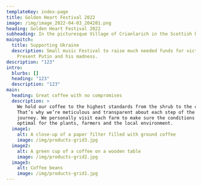 ```yaml
---
templateKey: index-page
title: Golden Heart Festival 2022
image: /img/image_2022-04-03_204201.png
heading: Golden Heart Festival 2022
subheading: In the picturesque Village of Crianlarich in the Scottish highlands
mainpitch:
  title: Supporting Ukraine
  description: Small music Festival to raise much needed funds for victims of
    Present Putin and his madness.
description: "123"
intro:
  blurbs: []
  heading: "123"
  description: "123"
main:
  heading: Great coffee with no compromises
  description: >
    We hold our coffee to the highest standards from the shrub to the cup.
    That’s why we’re meticulous and transparent about each step of the coffee’s
    journey. We personally visit each farm to make sure the conditions are
    optimal for the plants, farmers and the local environment.
  image1:
    alt: A close-up of a paper filter filled with ground coffee
    image: /img/products-grid3.jpg
  image2:
    alt: A green cup of a coffee on a wooden table
    image: /img/products-grid2.jpg
  image3:
    alt: Coffee beans
    image: /img/products-grid1.jpg
---
```

